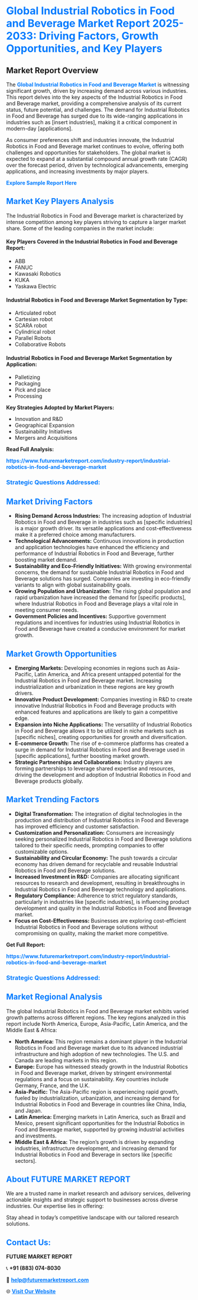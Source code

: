 <h1 style="color: #007BFF;">Global Industrial Robotics in Food and Beverage Market Report 2025-2033: Driving Factors, Growth Opportunities, and Key Players</h1>

<section id="overview">
<h2>Market Report Overview</h2>
<p>The <a href="https://www.futuremarketreport.com/industry-report/industrial-robotics-in-food-and-beverage-market" style="color: #007BFF; text-decoration: none;"><strong>Global Industrial Robotics in Food and Beverage Market</strong></a> is witnessing significant growth, driven by increasing demand across various industries. This report delves into the key aspects of the Industrial Robotics in Food and Beverage market, providing a comprehensive analysis of its current status, future potential, and challenges. The demand for Industrial Robotics in Food and Beverage has surged due to its wide-ranging applications in industries such as [insert industries], making it a critical component in modern-day [applications].</p>
<p>As consumer preferences shift and industries innovate, the Industrial Robotics in Food and Beverage market continues to evolve, offering both challenges and opportunities for stakeholders. The global market is expected to expand at a substantial compound annual growth rate (CAGR) over the forecast period, driven by technological advancements, emerging applications, and increasing investments by major players.</p>
</section>

<section id="overview">
<p><a href="https://www.futuremarketreport.com/request-sample/reportId=63284" style="color: #007BFF; text-decoration: none;"><strong>Explore Sample Report Here</strong></a></p>
</section>

<section id="key-players">
<h2 style="color: #007BFF;">Market Key Players Analysis</h2>
<p>The Industrial Robotics in Food and Beverage market is characterized by intense competition among key players striving to capture a larger market share. Some of the leading companies in the market include:</p>
<h4>Key Players Covered in the Industrial Robotics in Food and Beverage Report:</h4>
<ul><li>ABB</li><li>FANUC</li><li>Kawasaki Robotics</li><li>KUKA</li><li>Yaskawa Electric</li></ul>
<h4>Industrial Robotics in Food and Beverage Market Segmentation by Type:</h4>
<ul><li>Articulated robot</li><li>Cartesian robot</li><li>SCARA robot</li><li>Cylindrical robot</li><li>Parallel Robots</li><li>Collaborative Robots</li></ul>

<h4>Industrial Robotics in Food and Beverage Market Segmentation by Application:</h4>
<ul><li>Palletizing</li><li>Packaging</li><li>Pick and place</li><li>Processing</li></ul>
<p><strong>Key Strategies Adopted by Market Players:</strong></p>
<ul>
<li>Innovation and R&D</li>
<li>Geographical Expansion</li>
<li>Sustainability Initiatives</li>
<li>Mergers and Acquisitions</li>
</ul>
</section>

<section>
<p><strong>Read Full Analysis: </strong></p><a href="https://www.futuremarketreport.com/industry-report/industrial-robotics-in-food-and-beverage-market" style="color: #007BFF; text-decoration: none;"><strong>https://www.futuremarketreport.com/industry-report/industrial-robotics-in-food-and-beverage-market</strong></a>
<h3 style="color: #007BFF;">Strategic Questions Addressed:</h3>
</section>

<section id="driving-factors">
<h2 style="color: #007BFF;">Market Driving Factors</h2>
<ul>
<li><strong>Rising Demand Across Industries:</strong> The increasing adoption of Industrial Robotics in Food and Beverage in industries such as [specific industries] is a major growth driver. Its versatile applications and cost-effectiveness make it a preferred choice among manufacturers.</li>
<li><strong>Technological Advancements:</strong> Continuous innovations in production and application technologies have enhanced the efficiency and performance of Industrial Robotics in Food and Beverage, further boosting market demand.</li>
<li><strong>Sustainability and Eco-Friendly Initiatives:</strong> With growing environmental concerns, the demand for sustainable Industrial Robotics in Food and Beverage solutions has surged. Companies are investing in eco-friendly variants to align with global sustainability goals.</li>
<li><strong>Growing Population and Urbanization:</strong> The rising global population and rapid urbanization have increased the demand for [specific products], where Industrial Robotics in Food and Beverage plays a vital role in meeting consumer needs.</li>
<li><strong>Government Policies and Incentives:</strong> Supportive government regulations and incentives for industries using Industrial Robotics in Food and Beverage have created a conducive environment for market growth.</li>
</ul>
</section>

<section id="growth-opportunities">
<h2 style="color: #007BFF;">Market Growth Opportunities</h2>
<ul>
<li><strong>Emerging Markets:</strong> Developing economies in regions such as Asia-Pacific, Latin America, and Africa present untapped potential for the Industrial Robotics in Food and Beverage market. Increasing industrialization and urbanization in these regions are key growth drivers.</li>
<li><strong>Innovative Product Development:</strong> Companies investing in R&D to create innovative Industrial Robotics in Food and Beverage products with enhanced features and applications are likely to gain a competitive edge.</li>
<li><strong>Expansion into Niche Applications:</strong> The versatility of Industrial Robotics in Food and Beverage allows it to be utilized in niche markets such as [specific niches], creating opportunities for growth and diversification.</li>
<li><strong>E-commerce Growth:</strong> The rise of e-commerce platforms has created a surge in demand for Industrial Robotics in Food and Beverage used in [specific applications], further boosting market growth.</li>
<li><strong>Strategic Partnerships and Collaborations:</strong> Industry players are forming partnerships to leverage shared expertise and resources, driving the development and adoption of Industrial Robotics in Food and Beverage products globally.</li>
</ul>
</section>

<section id="trending-factors">
<h2 style="color: #007BFF;">Market Trending Factors</h2>
<ul>
<li><strong>Digital Transformation:</strong> The integration of digital technologies in the production and distribution of Industrial Robotics in Food and Beverage has improved efficiency and customer satisfaction.</li>
<li><strong>Customization and Personalization:</strong> Consumers are increasingly seeking personalized Industrial Robotics in Food and Beverage solutions tailored to their specific needs, prompting companies to offer customizable options.</li>
<li><strong>Sustainability and Circular Economy:</strong> The push towards a circular economy has driven demand for recyclable and reusable Industrial Robotics in Food and Beverage solutions.</li>
<li><strong>Increased Investment in R&D:</strong> Companies are allocating significant resources to research and development, resulting in breakthroughs in Industrial Robotics in Food and Beverage technology and applications.</li>
<li><strong>Regulatory Compliance:</strong> Adherence to strict regulatory standards, particularly in industries like [specific industries], is influencing product development and quality in the Industrial Robotics in Food and Beverage market.</li>
<li><strong>Focus on Cost-Effectiveness:</strong> Businesses are exploring cost-efficient Industrial Robotics in Food and Beverage solutions without compromising on quality, making the market more competitive.</li>
</ul>
</section>

<section>
<p><strong>Get Full Report: </strong></p><a href="https://www.futuremarketreport.com/industry-report/industrial-robotics-in-food-and-beverage-market" style="color: #007BFF; text-decoration: none;"><strong>https://www.futuremarketreport.com/industry-report/industrial-robotics-in-food-and-beverage-market</strong></a>
<h3 style="color: #007BFF;">Strategic Questions Addressed:</h3>
</section>


<section id="regional-analysis">
<h2 style="color: #007BFF;">Market Regional Analysis</h2>
<p>The global Industrial Robotics in Food and Beverage market exhibits varied growth patterns across different regions. The key regions analyzed in this report include North America, Europe, Asia-Pacific, Latin America, and the Middle East & Africa:</p>
<ul>
<li><strong>North America:</strong> This region remains a dominant player in the Industrial Robotics in Food and Beverage market due to its advanced industrial infrastructure and high adoption of new technologies. The U.S. and Canada are leading markets in this region.</li>
<li><strong>Europe:</strong> Europe has witnessed steady growth in the Industrial Robotics in Food and Beverage market, driven by stringent environmental regulations and a focus on sustainability. Key countries include Germany, France, and the U.K.</li>
<li><strong>Asia-Pacific:</strong> The Asia-Pacific region is experiencing rapid growth, fueled by industrialization, urbanization, and increasing demand for Industrial Robotics in Food and Beverage in countries like China, India, and Japan.</li>
<li><strong>Latin America:</strong> Emerging markets in Latin America, such as Brazil and Mexico, present significant opportunities for the Industrial Robotics in Food and Beverage market, supported by growing industrial activities and investments.</li>
<li><strong>Middle East & Africa:</strong> The region’s growth is driven by expanding industries, infrastructure development, and increasing demand for Industrial Robotics in Food and Beverage in sectors like [specific sectors].</li>
</ul>
</section>

<footer>
<h2 style="color: #007BFF;">About FUTURE MARKET REPORT</h2>
<p>We are a trusted name in market research and advisory services, delivering actionable insights and strategic support to businesses across diverse industries. Our expertise lies in offering:</p>

<p>Stay ahead in today’s competitive landscape with our tailored research solutions.</p>

<h2 style="color: #007BFF;">Contact Us:</h2>
<p><strong>FUTURE MARKET REPORT</strong></p>
<p>📞 <strong>+91 (883) 074-8030</strong></p>
<p>📧 <strong><a href="mailto:help@futuremarketreport.com" style="color: #007BFF;">help@futuremarketreport.com</a></strong></p>
<p>🌐 <strong><a href="https://www.futuremarketreport.com/" style="color: #007BFF;">Visit Our Website</a></strong></p>
</footer>